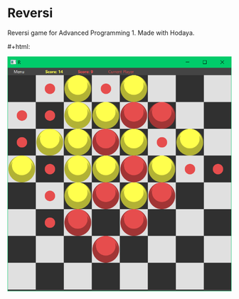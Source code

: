 # Reversi
Reversi game for Advanced Programming 1. Made with Hodaya.

#+html: <p align="center"><img src="/Reversi.PNG" /></p>
